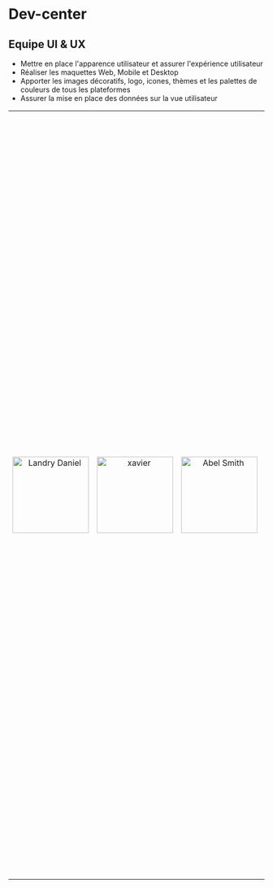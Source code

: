 # Dev-center

## Equipe UI & UX
- Mettre en place l'apparence utilisateur et assurer l'expérience utilisateur
- Réaliser les maquettes Web, Mobile et Desktop
- Apporter les images décoratifs, logo, icones, thèmes et les palettes de couleurs de tous les plateformes
- Assurer la mise en place des données sur la vue utilisateur

<table>
 <tr>
 <td align="center"><a href="https://Landris18.github.com"><img src="https://avatars0.githubusercontent.com/u/47665507?s=400&v=4" width="150px;" height="150px;" alt="Landry Daniel"/> </td>
 <td align="center"><a href="https://xavier-001.github.com"><img src="https://avatars1.githubusercontent.com/u/74898540?s=400&u=fc996a0de289f19a312112aa69a61fe31c250d21&v=4" width="150px;" height="150px;" alt="xavier"/> </td>
 <td align="center"><a href="https://smith-jpg.github.com"><img src="https://avatars1.githubusercontent.com/u/75094160?s=400&u=6cca7c7c29bb459db3e7f351e05423752929fb71&v=4?s=460&v=4" width="150px;" height="150px;" alt="Abel Smith"/> </td>
 <td align="center"><a href="https://Charla19.github.com"><img src="https://avatars3.githubusercontent.com/u/74827706?s=400&u=6cca7c7c29bb459db3e7f351e05423752929fb71&v=4?s=460&v=4" width="150px;" height="150px;" alt="Charla Masy"/> </td>
  <td align="center"><a href="https://Hasintso2071.github.com"><img src="https://avatars0.githubusercontent.com/u/74848587?s=460&u=11b426472486f53fd9ae37759ae416301d25638f&v=4" width="150px;" height="150px;" alt="Hasintso/> </td>
 </tr>
 <tr>
 <td> Landry Daniel :sob: </td>
 <td> xavier emmanuel :grin: </td>
 <td> Abel Smith :grin: </td>
 <td> Charla Masy :blush: </td>
  <td> Hasintso :grin: </td>
 </tr>
 </table>
 
 

--------------------------------------------------------------------



## Equipe Mobile & Desktop
- Développement des plateformes mobiles et desktop
- Satisfaire les démandes de l'équipe UI et UX en terme de design
- Permettre la portabilité des applications sur toutes les plateformes
- S'assurer de la responsivité des apllications
- Rendre l'interface utilisateur dynamique avec l'aide de l'equipe Back-office

<table>
 <tr>
 <td align="center"><a href="https://joseeange04.github.com"><img src="https://avatars1.githubusercontent.com/u/72744818?s=400&u=fc996a0de289f19a312112aa69a61fe31c250d21&v=4" width="150px;" height="150px;" alt="Angela"/> </td>
 </tr>
 <tr>
 <td> Angela Ravo :relaxed: </td>
 </tr>
 </table>
 

---------------------------------------------------------------------



## Equipe Qualité & Exploitation:
- Revoir et Assurer la qualité de chaque code écrit (redondance, Normalisation, Performance, Amelioration, ...)
- Ajouter des touches de perfections à chaque production
- Automatisation avec la création des divers outils 
- Déployer et Assurer le bon fonctionnement en production
- Assurer la sécurité des données, du code, ainsi que la production 
- Résoudre les problèmes rencontrer en production
- Prendre toute charge technique non lié aux autres equipes

<table>
 <tr>
 <td align="center"><a href="https://gaetan1903.github.com"><img src="https://avatars0.githubusercontent.com/u/43904633?s=460&v=4" width="150px;" height="150px;" alt="Gaetan Jonathan"/> </td>
 <td align="center"><a href="https://rivo2302.github.com"><img src="https://avatars2.githubusercontent.com/u/59861055?s=400&u=9517594496af95a3b20851bce00f83504d2b1ee4&v=4" width="150px;" height="150px;" alt="Rivo Lalaina"/> </td>
 </tr>
 <tr>
 <td> Gaetan Jonathan :grin: </td>
 <td> Rivo Lalaina :grin: </td>
 </tr>
 </table>
 
 
 ---------------------------------------------------------------------
 
 
 ## Equipe Back-Office:
 - Faire la conception et la modélisation des données
 - Études des cas d'utilisation et les différentes fonctionnalités de l'application
 - Assure le développement et la maintenance du back-end de l'application 
 - Prend en charges la création et l'administration de la base de données
 - Répondre aux besoins traitements des autres equipes.

<table>
 <tr>
   <td align="center"><a href="https://github.com/c3k4ah"><img src="https://avatars1.githubusercontent.com/u/73609825" width="150px;" height="150px;" alt="DOMINICK"/> </td>
   <td align="center"><a href="https://github.com/Ntsoa2112"><img src="https://avatars2.githubusercontent.com/u/49555661" width="150px;" height="150px;" alt="Ntsoa"/> </td>
   <td align="center"><a href="https://github.com/Darcia2125"><img src="https://avatars3.githubusercontent.com/u/64003085" width="150px;" height="150px;" alt="Darcia"/> </td>
 </tr>
 <tr>
   <td> Dominick :man_with_turban: </td>
   <td> Ntsoa :man: </td>
   <td> Darcia :grin: </td>
 </tr>
 </table>



